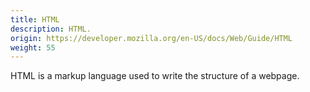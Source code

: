 ```yaml
---
title: HTML
description: HTML.
origin: https://developer.mozilla.org/en-US/docs/Web/Guide/HTML
weight: 55
---
```

HTML is a markup language used to write the structure of a webpage.

